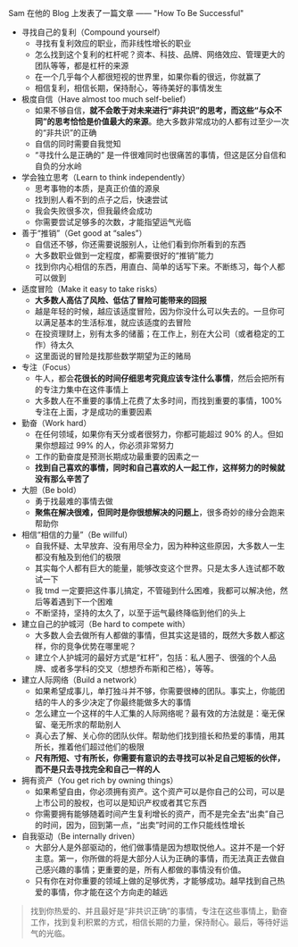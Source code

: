 Sam 在他的 Blog 上发表了一篇文章 —— "How To Be Successful"
* 寻找自己的复利（Compound yourself）
  * 寻找有复利效应的职业，而非线性增长的职业
  * 怎么找到这个复利的杠杆呢？资本、科技、品牌、网络效应、管理更大的团队等等，都是杠杆的来源
  * 在一个几乎每个人都很短视的世界里，如果你看的很远，你就赢了
  * 相信复利，相信长期，保持耐心，等待美好的事情发生
* 极度自信（Have almost too much self-belief）
  * 如果不够自信，**就不会敢于对未来进行“非共识”的思考，而这些“与众不同”的思考恰恰是价值最大的来源**。绝大多数非常成功的人都有过至少一次的“非共识”的正确
  * 自信的同时需要自我觉知
  * “寻找什么是正确的” 是一件很难同时也很痛苦的事情，但这是区分自信和自负的分水岭
* 学会独立思考（Learn to think independently）
  * 思考事物的本质，是真正价值的源泉
  * 找到别人看不到的点子之后，快速尝试
  * 我会失败很多次，但我最终会成功
  * 你需要尝试足够多的次数，才能指望运气光临
* 善于“推销”（Get good at “sales”）
  * 自信还不够，你还需要说服别人，让他们看到你所看到的东西
  * 大多数职业做到一定程度，都需要很好的“推销”能力
  * 找到你内心相信的东西，用直白、简单的话写下来。不断练习，每个人都可以做到
* 适度冒险（Make it easy to take risks）
  * **大多数人高估了风险、低估了冒险可能带来的回报**
  * 越是年轻的时候，越应该适度冒险，因为你没什么可以失去的。一旦你可以满足基本的生活标准，就应该适度的去冒险
  * 在投资理财上，别有太多的储蓄；在工作上，别在大公司（或者稳定的工作）待太久
  * 这里面说的冒险是找那些数学期望为正的赌局
* 专注（Focus）
  * 牛人，都会**花很长的时间仔细思考究竟应该专注什么事情**，然后会把所有的专注力集中在这件事情上
  * 大多数人在不重要的事情上花费了太多时间，而找到重要的事情，100% 专注在上面，才是成功的重要因素
* 勤奋（Work hard）
  * 在任何领域，如果你有天分或者很努力，你都可能超过 90% 的人。但如果你想超过 99% 的人，你必须非常努力
  * 工作的勤奋度是预测长期成功最重要的因素之一
  * **找到自己喜欢的事情，同时和自己喜欢的人一起工作，这样努力的时候就没有那么辛苦了**
* 大胆（Be bold）
  * 勇于找最难的事情去做
  * **聚焦在解决很难，但同时是你很想解决的问题上**，很多奇妙的缘分会跑来帮助你
* 相信“相信的力量”（Be willful）
  * 自我怀疑、太早放弃、没有用尽全力，因为种种这些原因，大多数人一生都没有触及到他们的极限
  * 其实每个人都有巨大的能量，能够改变这个世界。只是太多人连试都不敢试一下
  * 我 tmd 一定要把这件事儿搞定，不管碰到什么困难，我都可以解决他，然后等着遇到下一个困难
  * 不断坚持，坚持的太久了，以至于运气最终降临到他们的头上
* 建立自己的护城河（Be hard to compete with）
  * 大多数人会去做所有人都做的事情，但其实这是错的，既然大多数人都这样，你的竞争优势在哪里呢？
  * 建立个人护城河的最好方式是“杠杆”，包括：私人圈子、很强的个人品牌、或者多学科的交叉（想想乔布斯和芒格），等等。
* 建立人际网络（Build a network）
  * 如果希望成事儿，单打独斗并不够，你需要很棒的团队。事实上，你能团结的牛人的多少决定了你最终能做多大的事情
  * 怎么建立一个这样的牛人汇集的人际网络呢？最有效的方法就是：毫无保留、毫无所求的帮助别人
  * 真心去了解、关心你的团队伙伴。帮助他们找到擅长和热爱的事情，用其所长，推着他们超过他们的极限
  * **尺有所短、寸有所长，你需要有意识的去寻找可以补足自己短板的伙伴，而不是只去寻找完全和自己一样的人**
* 拥有资产（You get rich by owning things）
  * 如果希望自由，你必须拥有资产。这个资产可以是你自己的公司，可以是上市公司的股权，也可以是知识产权或者其它东西
  * 你需要拥有能够随着时间产生复利增长的资产，而不是完全去“出卖”自己的时间，因为，回到第一点，“出卖”时间的工作只能线性增长
* 自我驱动（Be internally driven）
  * 大部分人是外部驱动的，他们做事情是因为想取悦他人。这并不是一个好主意。第一，你所做的将是大部分人认为正确的事情，而无法真正去做自己感兴趣的事情；更重要的是，所有人都做的事情没有价值。
  * 只有你在对你重要的领域上做的足够优秀，才能够成功。越早找到自己热爱的事情，你才能在这个方向走的越远

> 找到你热爱的、并且最好是“非共识正确”的事情，专注在这些事情上，勤奋工作，找到复利积累的方式，相信长期的力量，保持耐心。最后，等待好运气的光临。
